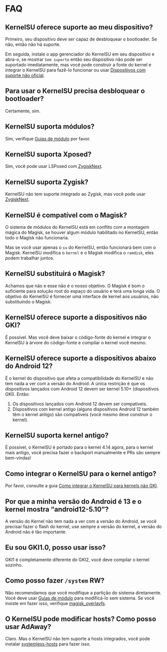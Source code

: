 # FAQ

## KernelSU oferece suporte ao meu dispositivo?

Primeiro, seu dispositivo deve ser capaz de desbloquear o bootloader. Se não, então não há suporte.

Em seguida, instale o app gerenciador do KernelSU em seu dispositivo e abra-o, se mostrar `Sem suporte` então seu dispositivo não pode ser suportado imediatamente, mas você pode construir a fonte do kernel e integrar o KernelSU para fazê-lo funcionar ou usar [Dispositivos com suporte não oficial](unofficially-support-devices).

## Para usar o KernelSU precisa desbloquear o bootloader?

Certamente, sim.

## KernelSU suporta módulos?

Sim, verifique [Guias de módulo](module.md) por favor.

## KernelSU suporta Xposed?

Sim, você pode usar LSPosed com [ZygiskNext](https://github.com/Dr-TSNG/ZygiskNext).

## KernelSU suporta Zygisk?

KernelSU não tem suporte integrado ao Zygisk, mas você pode usar [ZygiskNext](https://github.com/Dr-TSNG/ZygiskNext).

## KernelSU é compatível com o Magisk?

O sistema de módulos do KernelSU está em conflito com a montagem mágica do Magisk, se houver algum módulo habilitado no KernelSU, então todo o Magisk não funcionaria.

Mas se você usar apenas o `su` do KernelSU, então funcionará bem com o Magisk. KernelSU modifica o `kernel` e o Magisk modifica o `ramdisk`, eles podem trabalhar juntos.

## KernelSU substituirá o Magisk?

Achamos que não e esse não é o nosso objetivo. O Magisk é bom o suficiente para solução root do espaço do usuário e terá uma longa vida. O objetivo do KernelSU é fornecer uma interface de kernel aos usuários, não substituindo o Magisk.

## KernelSU oferece suporte a dispositivos não GKI?

É possível. Mas você deve baixar o código-fonte do kernel e integrar o KernelSU à árvore do código-fonte e compilar o kernel você mesmo.

## KernelSU oferece suporte a dispositivos abaixo do Android 12?

É o kernel do dispositivo que afeta a compatibilidade do KernelSU e não tem nada a ver com a versão do Android. A única restrição é que os dispositivos lançados com Android 12 devem ser kernel 5.10+ (dispositivos GKI). Então:

1. Os dispositivos lançados com Android 12 devem ser compatíveis.
2. Dispositivos com kernel antigo (alguns dispositivos Android 12 também têm o kernel antigo) são compatíveis (você mesmo deve construir o kernel).

## KernelSU suporta kernel antigo?

É possível, o KernelSU é portado para o kernel 4.14 agora, para o kernel mais antigo, você precisa fazer o backport manualmente e PRs são sempre bem-vindas!

## Como integrar o KernelSU para o kernel antigo?

Por favor, consulte a guia [Como integrar o KernelSU para kernels não GKI](how-to-integrate-for-non-gki).

## Por que a minha versão do Android é 13 e o kernel mostra “android12-5.10”?

A versão do Kernel não tem nada a ver com a versão do Android, se você precisar fazer o flash do kernel, use sempre a versão do kernel, a versão do Android não é tão importante.

## Eu sou GKI1.0, posso usar isso?

GKI1 é completamente diferente do GKI2, você deve compilar o kernel sozinho.

## Como posso fazer `/system` RW?

Não recomendamos que você modifique a partição do sistema diretamente. Você deve usar [Guias de módulo](module.md) para modificá-lo sem sistema. Se você insiste em fazer isso, verifique [magisk_overlayfs](https://github.com/HuskyDG/magic_overlayfs).

## O KernelSU pode modificar hosts? Como posso usar AdAway?

Claro. Mas o KernelSU não tem suporte a hosts integrados, você pode instalar [systemless-hosts](https://github.com/symbuzzer/systemless-hosts-KernelSU-module) para fazer isso.
